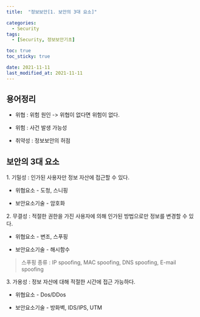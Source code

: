 ```yaml
---
title:  "정보보안[1. 보안의 3대 요소]"

categories:
  - Security
tags:
  - [Security, 정보보안기초]

toc: true
toc_sticky: true

date: 2021-11-11
last_modified_at: 2021-11-11
---
```




## 용어정리


- 위협 : 위험 원인 -> 위협이 없다면 위험이 없다.

- 위험 : 사건 발생 가능성

- 취약성 : 정보보안의 허점

## 보안의 3대 요소


1.&nbsp;기밀성 : 인가된 사용자만 정보 자산에 접근할 수 있다.

  - 위협요소 - 도청, 스니핑

  - 보안요소기술 - 암호화


2.&nbsp;무결성 : 적절한 권한을 가진 사용자에 의해 인가된 방법으로만 정보를 변경할 수 있다.

- 위협요소 - 변조, 스푸핑

- 보안요소기술 - 해시함수

>스푸핑 종류 : IP spoofing, MAC spoofing, DNS spoofing, E-mail spoofing


3.&nbsp;가용성 : 정보 자산에 대해 적절한 시간에 접근 가능하다.

- 위협요소 - Dos/DDos

- 보안요소기술 - 방화벽, IDS/IPS, UTM
